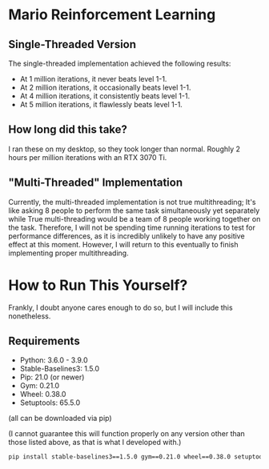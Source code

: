 # Mario Reinforcement Learning

## Single-Threaded Version

The single-threaded implementation achieved the following results:

- At 1 million iterations, it never beats level 1-1.
- At 2 million iterations, it occasionally beats level 1-1.
- At 4 million iterations, it consistently beats level 1-1.
- At 5 million iterations, it flawlessly beats level 1-1.

## How long did this take?
I ran these on my desktop, so they took longer than normal. Roughly 2 hours per million iterations with an RTX 3070 Ti.

## "Multi-Threaded" Implementation

Currently, the multi-threaded implementation is not true multithreading; It's like asking 8 people to perform the same task simultaneously yet separately while True multi-threading would be a team of 8 people working together on the task. Therefore, I will not be spending time running iterations to test for performance differences, as it is incredibly unlikely to have any positive effect at this moment. However, I will return to this eventually to finish implementing proper multithreading.

# How to Run This Yourself?

Frankly, I doubt anyone cares enough to do so, but I will include this nonetheless.

## Requirements

- Python: 3.6.0 - 3.9.0
- Stable-Baselines3: 1.5.0
- Pip: 21.0 (or newer)
- Gym: 0.21.0
- Wheel: 0.38.0
- Setuptools: 65.5.0

(all can be downloaded via pip)

(I cannot guarantee this will function properly on any version other than those listed above, as that is what I developed with.)
```bash
pip install stable-baselines3==1.5.0 gym==0.21.0 wheel==0.38.0 setuptools==65.5.0
```
